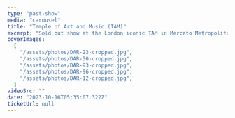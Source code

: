 ```yaml
---
type: "past-show"
media: "carousel"
title: "Temple of Art and Music (TAM)"
excerpt: "Sold out show at the London iconic TAM in Mercato Metropolitano (Elephant & Castle)"
coverImages:
  [
    "/assets/photos/DAR-23-cropped.jpg",
    "/assets/photos/DAR-50-cropped.jpg",
    "/assets/photos/DAR-93-cropped.jpg",
    "/assets/photos/DAR-96-cropped.jpg",
    "/assets/photos/DAR-12-cropped.jpg",
  ]
videoSrc: ""
date: "2023-10-16T05:35:07.322Z"
ticketUrl: null
---
```

